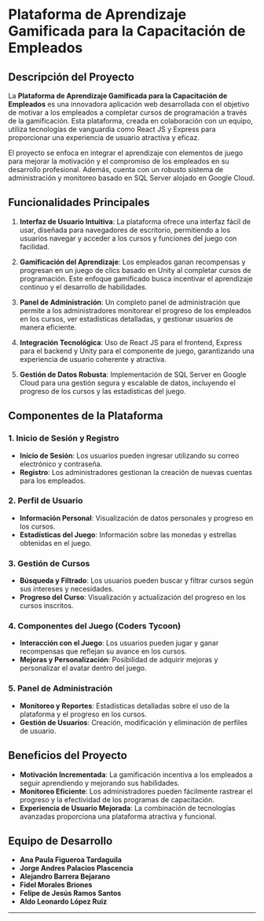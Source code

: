 # Plataforma de Aprendizaje Gamificada para la Capacitación de Empleados

## Descripción del Proyecto

La **Plataforma de Aprendizaje Gamificada para la Capacitación de Empleados** es una innovadora aplicación web desarrollada con el objetivo de motivar a los empleados a completar cursos de programación a través de la gamificación. Esta plataforma, creada en colaboración con un equipo, utiliza tecnologías de vanguardia como React JS y Express para proporcionar una experiencia de usuario atractiva y eficaz.

El proyecto se enfoca en integrar el aprendizaje con elementos de juego para mejorar la motivación y el compromiso de los empleados en su desarrollo profesional. Además, cuenta con un robusto sistema de administración y monitoreo basado en SQL Server alojado en Google Cloud.

## Funcionalidades Principales

1. **Interfaz de Usuario Intuitiva**: La plataforma ofrece una interfaz fácil de usar, diseñada para navegadores de escritorio, permitiendo a los usuarios navegar y acceder a los cursos y funciones del juego con facilidad.

2. **Gamificación del Aprendizaje**: Los empleados ganan recompensas y progresan en un juego de clics basado en Unity al completar cursos de programación. Este enfoque gamificado busca incentivar el aprendizaje continuo y el desarrollo de habilidades.

3. **Panel de Administración**: Un completo panel de administración que permite a los administradores monitorear el progreso de los empleados en los cursos, ver estadísticas detalladas, y gestionar usuarios de manera eficiente.

4. **Integración Tecnológica**: Uso de React JS para el frontend, Express para el backend y Unity para el componente de juego, garantizando una experiencia de usuario coherente y atractiva.

5. **Gestión de Datos Robusta**: Implementación de SQL Server en Google Cloud para una gestión segura y escalable de datos, incluyendo el progreso de los cursos y las estadísticas del juego.

## Componentes de la Plataforma

### 1. Inicio de Sesión y Registro
- **Inicio de Sesión**: Los usuarios pueden ingresar utilizando su correo electrónico y contraseña.
- **Registro**: Los administradores gestionan la creación de nuevas cuentas para los empleados.

### 2. Perfil de Usuario
- **Información Personal**: Visualización de datos personales y progreso en los cursos.
- **Estadísticas del Juego**: Información sobre las monedas y estrellas obtenidas en el juego.

### 3. Gestión de Cursos
- **Búsqueda y Filtrado**: Los usuarios pueden buscar y filtrar cursos según sus intereses y necesidades.
- **Progreso del Curso**: Visualización y actualización del progreso en los cursos inscritos.

### 4. Componentes del Juego (Coders Tycoon)
- **Interacción con el Juego**: Los usuarios pueden jugar y ganar recompensas que reflejan su avance en los cursos.
- **Mejoras y Personalización**: Posibilidad de adquirir mejoras y personalizar el avatar dentro del juego.

### 5. Panel de Administración
- **Monitoreo y Reportes**: Estadísticas detalladas sobre el uso de la plataforma y el progreso en los cursos.
- **Gestión de Usuarios**: Creación, modificación y eliminación de perfiles de usuario.

## Beneficios del Proyecto

- **Motivación Incrementada**: La gamificación incentiva a los empleados a seguir aprendiendo y mejorando sus habilidades.
- **Monitoreo Eficiente**: Los administradores pueden fácilmente rastrear el progreso y la efectividad de los programas de capacitación.
- **Experiencia de Usuario Mejorada**: La combinación de tecnologías avanzadas proporciona una plataforma atractiva y funcional.

## Equipo de Desarrollo

- **Ana Paula Figueroa Tardaguila**
- **Jorge Andres Palacios Plascencia**
- **Alejandro Barrera Bejarano**
- **Fidel Morales Briones**
- **Felipe de Jesús Ramos Santos**
- **Aldo Leonardo López Ruiz**

---
